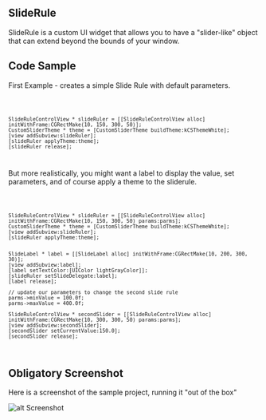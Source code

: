 ## SlideRule

SlideRule is a custom UI widget that allows you to have a "slider-like" object 
that can extend beyond the bounds of your window.

## Code Sample

First Example - creates a simple Slide Rule with default parameters.

<code>

	SlideRuleControlView * slideRuler = [[SlideRuleControlView alloc] initWithFrame:CGRectMake(10, 150, 300, 50)];
	CustomSliderTheme * theme = [CustomSliderTheme buildTheme:kCSThemeWhite];
	[view addSubview:slideRuler];
	[slideRuler applyTheme:theme];
	[slideRuler release];	
	
</code>

But more realistically, you might want a label to display the value, set parameters,
and of course apply a theme to the sliderule.

<code>

	
	SlideRuleControlView * slideRuler = [[SlideRuleControlView alloc] initWithFrame:CGRectMake(10, 150, 300, 50) params:parms];
	CustomSliderTheme * theme = [CustomSliderTheme buildTheme:kCSThemeWhite];
	[view addSubview:slideRuler];
	[slideRuler applyTheme:theme];
		

	SlideLabel * label = [[SlideLabel alloc] initWithFrame:CGRectMake(10, 200, 300, 30)];
	[view addSubview:label];
	[label setTextColor:[UIColor lightGrayColor]];
	[slideRuler setSlideDelegate:label];
	[label release];
	
	// update our parameters to change the second slide rule
	parms->minValue = 100.0f;
	parms->maxValue = 400.0f;
	
	SlideRuleControlView * secondSlider = [[SlideRuleControlView alloc] initWithFrame:CGRectMake(10, 300, 300, 50) params:parms];
	[view addSubview:secondSlider];
	[secondSlider setCurrentValue:150.0];
	[secondSlider release];
	
</code>

## Obligatory Screenshot

Here is a screenshot of the sample project, running it "out of the box"

![alt Screenshot](http://www.slapthatapp.com/resources/Screenshot.png "Screenshot")


